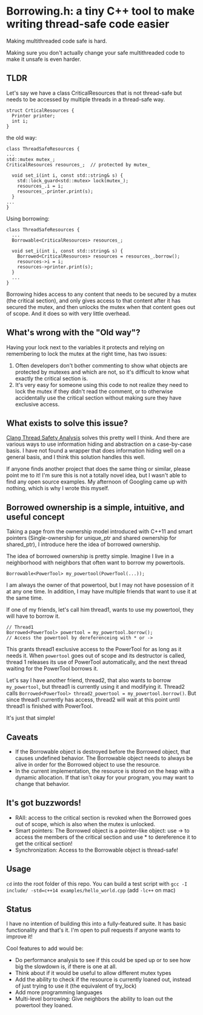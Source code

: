 # Borrowing.h: a tiny C++ tool to make writing thread-safe code easier

Making multithreaded code safe is hard.

Making sure you don't actually change your safe multithreaded code to make it unsafe is even harder.

## TLDR

Let's say we have a class CriticalResources that is not thread-safe but needs to be accessed by multiple threads in a thread-safe way.
```
struct CrticalResources {
  Printer printer;
  int i;
}
```
the old way:
```
class ThreadSafeResources {
...
std::mutex mutex_;
CriticalResources resources_;  // protected by mutex_

  void set_i(int i, const std::string& s) {
    std::lock_guard<std::mutex> lock(mutex_);
    resources_.i = i;
    resources_.printer.print(s);
  }
...
}
```
Using borrowing:
```
class ThreadSafeResources {
  ...
  Borrowable<CriticalResources> resources_;

  void set_i(int i, const std::string& s) {
    Borrowed<CriticalResources> resources = resources_.borrow();
    resources->i = i;
    resources->printer.print(s);
  }
  ...
}
```

Borrowing hides access to any content that needs to be secured by a mutex (the critical section), and only gives access to that content after it has secured the mutex, and then unlocks the mutex when that content goes out of scope. And it does so with very little overhead.

## What's wrong with the "Old way"?

Having your lock next to the variables it protects and relying on remembering to lock the mutex at the right time, has two issues:
1. Often developers don't bother commenting to show what objects are protected by mutexes and which are not, so it's difficult to know what exactly the critical section is.
2. It's very easy for someone using this code to not realize they need to lock the mutex if they didn't read the comment, or to otherwise accidentally use the critical section without making sure they have exclusive access.

## What exists to solve this issue?

[Clang Thread Safety Analysis](https://clang.llvm.org/docs/ThreadSafetyAnalysis.html) solves this pretty well I think.
And there are various ways to use information hiding and abstraction on a case-by-case basis.
I have not found a wrapper that does information hiding well on a general basis, and I think this solution handles this well.

If anyone finds another project that does the same thing or similar, please point me to it! I'm sure this is not a totally novel idea, but I wasn't able to find any open source examples. My afternoon of Googling came up with nothing, which is why I wrote this myself.

## Borrowed ownership is a simple, intuitive, and useful concept
Taking a page from the ownership model introduced with C++11 and smart pointers (Single-ownership for unique_ptr and shared ownership for shared_ptr), I introduce here the idea of borrowed ownership.

The idea of borrowed ownership is pretty simple. Imagine I live in a neighborhood with neighbors that often want to borrow my powertools.
```
Borrowable<PowerTool> my_powertool(PowerTool(...));
```

I am always the owner of that powertool, but I may not have posession of it at any one time. In addition, I may have multiple friends that want to use it at the same time.

If one of my friends, let's call him thread1, wants to use my powertool, they will have to borrow it.
```
// Thread1
Borrowed<PowerTool> powertool = my_powertool.borrow();
// Access the powertool by dereferenceing with * or ->
```

This grants thread1 exclusive access to the PowerTool for as long as it needs it. When `powertool` goes out of scope and its destructor is called, thread 1 releases its use of PowerTool automatically, and the next thread waiting for the PowerTool borrows it.

Let's say I have another friend, thread2, that also wants to borrow `my_powertool`, but thread1 is currently using it and modifying it. Thread2 calls `Borrowed<PowerTool> thread2_powertool = my_powertool.borrow()`. But since thread1 currently has access, thread2 will wait at this point until thread1 is finished with PowerTool.

It's just that simple!

## Caveats
- If the Borrowable object is destroyed before the Borrowed object, that causes undefined behavior. The Borrowable object needs to always be alive in order for the Borrowed object to use the resource.
- In the current implementation, the resource is stored on the heap with a dynamic allocation. If that isn't okay for your program, you may want to change that behavior.

## It's got buzzwords!
- RAII: access to the critical section is revoked when the Borrowed goes out of scope, which is also when the mutex is unlocked.
- Smart pointers: The Borrowed object is a pointer-like object: use -> to access the members of the critical section and use * to dereference it to get the critical section!
- Synchronization: Access to the Borrowable object is thread-safe!

## Usage

`cd` into the root folder of this repo. You can build a test script with `gcc -I include/ -std=c++14 examples/hello_world.cpp` (add `-lc++` on mac)


## Status

I have no intention of building this into a fully-featured suite. It has basic functionality and that's it. I'm open to pull requests if anyone wants to improve it!

Cool features to add would be:
- Do performance analysis to see if this could be sped up or to see how big the slowdown is, if there is one at all.
- Think about if it would be useful to allow different mutex types
- Add the ability to check if the resource is currently loaned out, instead of just trying to use it (the equivalent of try_lock)
- Add more programming languages
- Multi-level borrowing: Give neighbors the ability to loan out the powertool they loaned.
